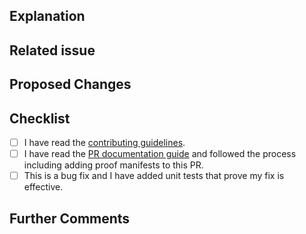 ## Explanation

<!--
In a couple sentences, explain why this PR is needed and what it addresses. This should be an explanation a non-developer user can understand and covers the "why" question. It should also clearly indicate whether this PR represents an addition, a change, or a fix of existing behavior. This explanation will be used to assist in the release note drafting process.

THIS IS MANDATORY.
-->

## Related issue

<!--
Please link the GitHub issue this pull request resolves in the format of `Fixes #1234`. If you discussed this change
with a maintainer, please mention her/him using the `@` syntax (e.g. `@eddycharly`).

If this change neither resolves an existing issue nor has sign-off from one of the maintainers, there is a
chance substantial changes will be requested or that the changes will be rejected.
-->

## Proposed Changes

<!--
Describe the big picture of your changes here to communicate to the maintainers why we should accept this pull request. 

**nNOTE***: If this PR results in new or altered behavior which is user facing, you **MUST** read and follow the steps outlined in the [PR documentation guide](pr_documentation.md) and add Proof Manifests as defined below.
-->

## Checklist

<!--
Put an `x` in the boxes that apply. You can also fill these out after creating the PR. If you're unsure about any of
them, don't hesitate to ask. We're here to help! This is simply a reminder of what we are going to look for before merging your code.
-->

- [ ] I have read the [contributing guidelines](https://github.com/kyverno/kyverno/blob/main/CONTRIBUTING.md).
- [ ] I have read the [PR documentation guide](https://github.com/kyverno/kyverno/blob/main/.github/pr_documentation.md) and followed the process including adding proof manifests to this PR.
- [ ] This is a bug fix and I have added unit tests that prove my fix is effective.

## Further Comments

<!--
If this is a relatively large or complex change, kick off the discussion by explaining why you chose the solution
you did and what alternatives you considered, etc...
-->

